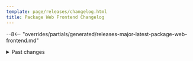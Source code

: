 ```yaml
---
template: page/releases/changelog.html
title: Package Web Frontend Changelog
---
```


--8<-- "overrides/partials/generated/releases-major-latest-package-web-frontend.md"

<details>
  <summary>
    Past changes
  </summary>

--8<-- "overrides/partials/generated/releases-major-previously-package-web-frontend.md"

</details>

